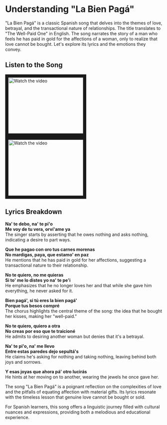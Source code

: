 # Understanding "La Bien Pagá"

"La Bien Pagá" is a classic Spanish song that delves into the themes of love, betrayal, and the transactional nature of relationships. The title translates to "The Well-Paid One" in English. The song narrates the story of a man who feels he has paid in gold for the affections of a woman, only to realize that love cannot be bought. Let's explore its lyrics and the emotions they convey.

## Listen to the Song

<a href="http://www.youtube.com/watch?feature=player_embedded&v=pikr6fQKiK8" target="_blank">
 <img src="http://img.youtube.com/vi/pikr6fQKiK8/mqdefault.jpg" alt="Watch the video" width="240" height="180" border="10" />
</a>

<a href="http://www.youtube.com/watch?feature=player_embedded&v=CfG-DjDvcWc" target="_blank">
 <img src="http://img.youtube.com/vi/CfG-DjDvcWc/mqdefault.jpg" alt="Watch the video" width="240" height="180" border="10" />
</a>

## Lyrics Breakdown

**Na' te debo, na' te pi'o  
Me voy de tu vera, orví'ame ya**  
The singer starts by asserting that he owes nothing and asks nothing, indicating a desire to part ways.

**Que he pagao con oro tus carnes morenas  
No mardigas, paya, que estamo' en paz**  
He mentions that he has paid in gold for her affections, suggesting a transactional nature to their relationship.

**No te quiero, no me quieras  
Si to' me lo distes yo na' te pe'i**  
He emphasizes that he no longer loves her and that while she gave him everything, he never asked for it.

**Bien pagá', si tú eres la bien pagá'  
Porque tus besos compré**  
The chorus highlights the central theme of the song: the idea that he bought her kisses, making her "well-paid."

**No te quiero, quiero a otra  
No creas por eso que te traicioné**  
He admits to desiring another woman but denies that it's a betrayal.

**Na' te pi'o, na' me llevo  
Entre estas paredes dejo sepultá's**  
He claims he's asking for nothing and taking nothing, leaving behind both joys and sorrows.

**Y esas joyas que ahora pá' otro lucirás**  
He hints at her moving on to another, wearing the jewels he once gave her.

The song "La Bien Pagá" is a poignant reflection on the complexities of love and the pitfalls of equating affection with material gifts. Its lyrics resonate with the timeless lesson that genuine love cannot be bought or sold.

For Spanish learners, this song offers a linguistic journey filled with cultural nuances and expressions, providing both a melodious and educational experience.

